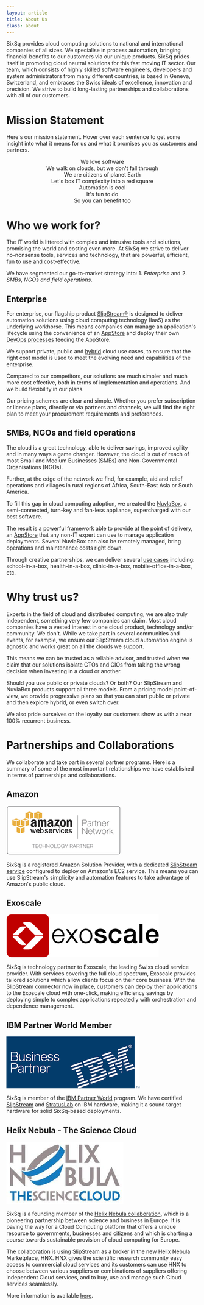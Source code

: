 ```yaml
---
layout: article
title: About Us
class: about
---
```


SixSq provides cloud computing solutions to national and international companies of all sizes. We specialise in process automation, bringing financial benefits to our customers via our unique products.  SixSq prides itself in promoting cloud neutral solutions for this fast moving IT sector. Our team, which consists of highly skilled software engineers, developers and system administrators from many different countries, is based in Geneva, Switzerland, and embraces the Swiss ideals of excellence, innovation and precision.  We strive to build long-lasting partnerships and collaborations with all of our customers.

Mission Statement
==============

Here's our mission statement. Hover over each sentence to get some insight into
what it means for us and what it promises you as customers and partners.

<center>
<div id='mission'>
  <div title="Python, Clojure, patterns, TCP, REST, unit tests, that elusive bug... we love it all">We love software</div>
  <div title="We understand cloud, it's cool, useful and a real game changer, but it's part of the path, not a destination">We walk on clouds, but we don't fall through</div>
  <div title="With more nationalities and human languages spoken than the number of employees, our country is Earth and we like Switzerland ;-)">We are citizens of planet Earth</div>
  <div title="The very original idea behind our name and logo... we take complexity head on, so that you don't have to... just stay in the slipstream!">Let's box IT complexity into a red square</div>
  <div title="The IT industry is plagued with repetitive, boring and mindless tasks... We declared war on those and our favourite weapon is indeed automation. What's left is more time to be creative and making a real difference">Automation is cool</div>
  <div title="The satisfaction of seeing a program work for you instead of the opposite is just so much fun">It's fun to do</div>
  <div title="As a result, we create and support powerful, simple and fun to use tools, services and appliances so that you can also take advantage of our hard work">So you can benefit too</div>
</div>
</center>
<div/>
<div/>
<script type="text/javascript" src="/js/jquery.tipsy.js"></script>
<link rel="stylesheet" href="/css/tipsy.css" type="text/css" />
<script type='text/javascript'>
  $(function() {$('#mission > div').tipsy();});
</script>

Who we work for?
==============

The IT world is littered with complex and intrusive tools and solutions,
promising the world and costing even more. At SixSq we strive to deliver
no-nonsense tools, services and technology, that are powerful, efficient, fun
to use and cost-effective.

We have segmented our go-to-market strategy into: 1. *Enterprise* and 2.
*SMBs, NGOs and field operations*. 

Enterprise
----------

For enterprise, our flagship product
[SlipStream&reg;](/products/slipstream) is designed to deliver
automation solutions using cloud computing technology (IaaS) as the underlying
workhorse. This means companies can manage an application's lifecycle using the
convenience of an
[AppStore](/products/slipstream-usecases.html#Enterprise-App-Store-/-Self-Service-IT)
and deploy their own
[DevOps processes](/products/slipstream-usecases.html#DevOps-platform)
feeding the AppStore.

We support private, public and
[hybrid](/products/slipstream-usecases.html#Hybrid-Cloud-Provisioning) cloud
use cases, to ensure that the right cost model is used to meet the evolving need and
capabilities of the enterprise.

Compared to our competitors, our solutions are much simpler and much more cost
effective, both in terms of implementation and operations.  And we build
flexibility in our plans.

Our pricing schemes are clear and simple. Whether you prefer subscription or
license plans, directly or via partners and channels, we will find the right
plan to meet your procurement requirements and preferences.

SMBs, NGOs and field operations
----------

The cloud is a great technology, able to deliver savings, improved agility
and in many ways a game changer. However, the cloud is out of reach of most
Small and Medium Businesses (SMBs) and Non-Governmental Organisations (NGOs).

Further, at the edge of the network we find, for example, aid and relief
operations and villages in rural regions of Africa, South-East Asia or South
America.

To fill this gap in cloud computing adoption, we created the
[NuvlaBox](/products/nuvlabox),
a semi-connected, turn-key and fan-less appliance, supercharged with our
best software.

The result is a powerful framework able to provide at the point of delivery, an [AppStore](/products/slipstream-usecases.html#Enterprise-App-Store-/-Self-Service-IT)
that any non-IT expert can use to manage application deployments.
Several NuvlaBox can also be remotely managed, bring operations and maintenance
costs right down.

Through creative partnerships, we can deliver several
[use cases](/products/nuvlabox-usecases) including:
school-in-a-box, health-in-a-box, clinic-in-a-box, mobile-office-in-a-box, etc.

Why trust us?
==============

Experts in the field of cloud and distributed computing, we are also truly
independent, something very few companies can claim. 
Most cloud companies have a vested interest in one cloud product,
technology and/or community. We don't. While we take part in several communities
and events, for example, we ensure our SlipStream cloud automation engine is
agnostic and works great on all the clouds we support.

This means we can be trusted as a reliable advisor, and trusted when we claim
that our solutions isolate CTOs and CIOs from taking the wrong decision when
investing in a cloud or another.

Should you use public or private clouds? Or both? Our SlipStream and NuvlaBox
products support all three models. From a pricing model point-of-view, we provide
progressive plans so that you can start public or private and then explore
hybrid, or even switch over. 

We also pride ourselves on the loyalty our customers show us with a near 100%
recurrent business.

Partnerships and Collaborations
==============

We collaborate and take part in several partner programs. Here is a summary of
some of the most important relationships we have established in terms of
partnerships and collaborations. 

Amazon
----------

![Amazon Solution Provider](/img/content/AWS_SolutionProvider_logo_RGB_Trans.png "Amazon Solution Provider")

SixSq is a registered Amazon Solution Provider, with a dedicated [SlipStream service](https://slipstream.sixsq.com) configured to deploy on Amazon's EC2 service.  This means you can use SlipStream's simplicity and automation features to take advantage of Amazon's public cloud.

Exoscale
------

![Exoscale](/img/content/exoscale-logo-full-black.png "Exoscale Technology Partner")

SixSq is technology partner to Exoscale, the leading Swiss cloud service provider. With services covering the full cloud spectrum, Exoscale provides tailored solutions which allow clients focus on their core business. With the SlipStream connector now in place, customers can deploy their applications to the Exoscale cloud with one-click, making efficiency savings by deploying simple to complex applications repeatedly with orchestration and dependence management.

IBM Partner World Member
------

![IBM](/img/content/ibm-partner-logo.png "IBM Business Partner")

SixSq is member of the [IBM Partner World](http://www.ibm.com/partnerworld) program. We have certified [SlipStream](/products/slipstream.html) and [StratusLab](/products/stratuslab.html) on IBM hardware, making it a sound target hardware for solid SixSq-based deployments.

Helix Nebula - The Science Cloud
------

![Helix Nebula](/img/content/helix-nebula.jpg "Open Virtualization Alliance Member")

SixSq is a founding member of the [Helix Nebula collaboration](http://www.facebook.com/HelixNebula.TheScienceCloud), which is a pioneering partnership between science and business in Europe. It is paving the way for a Cloud Computing platform that offers a unique resource to governments, businesses and citizens and which is charting a course towards sustainable provision of cloud computing for Europe.

The collaboration is using [SlipStream](/products/slipstream.html) as a broker in the new Helix Nebula Marketplace, HNX. HNX gives the scientific research community easy access to commercial cloud services and its customers can use HNX to choose between various suppliers or combinations of suppliers offering independent Cloud services, and to buy, use and manage such Cloud services seamlessly.

 

More information is available [here](news/2012/03/01/news-hn-annoucement.html).



